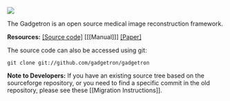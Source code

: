 <img src="http://gadgetron.github.io/images/Gadgetron.png">

The Gadgetron is an open source medical image reconstruction framework.

**Resources:**
[\[Source code\]](https://github.com/gadgetron/gadgetron)
[[[Manual]]]
[\[Paper\]](http://dx.doi.org/10.1002/mrm.24389)

The source code can also be accessed using git:

    git clone git://github.com/gadgetron/gadgetron


**Note to Developers:**
If you have an existing source tree based on the sourceforge repository, or you need to find a specific commit in the old repository, please see these [[Migration Instructions]].
